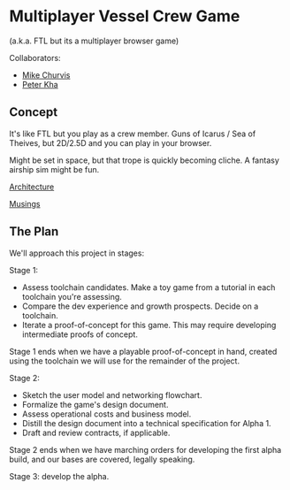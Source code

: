 # Multiplayer Vessel Crew Game

(a.k.a. FTL but its a multiplayer browser game)

Collaborators:
- [Mike Churvis](https://mikechurvis.com)
- [Peter Kha](https://github.com/KhaPeterK)

## Concept

It's like FTL but you play as a crew member. Guns of Icarus / Sea of Theives, but 2D/2.5D and you can play in your browser.

Might be set in space, but that trope is quickly becoming cliche. A fantasy airship sim might be fun.

[Architecture](docs/Architecture.md)

[Musings](docs/Musings.md)

## The Plan

We'll approach this project in stages:

Stage 1:
- Assess toolchain candidates. Make a toy game from a tutorial in each toolchain you're assessing. 
- Compare the dev experience and growth prospects. Decide on a toolchain.
- Iterate a proof-of-concept for this game. This may require developing intermediate proofs of concept.

Stage 1 ends when we have a playable proof-of-concept in hand, created using the toolchain we will use for the remainder of the project.

Stage 2:
- Sketch the user model and networking flowchart.
- Formalize the game's design document.
- Assess operational costs and business model.
- Distill the design document into a technical specification for Alpha 1.
- Draft and review contracts, if applicable.

Stage 2 ends when we have marching orders for developing the first alpha build, and our bases are covered, legally speaking.

Stage 3: develop the alpha.